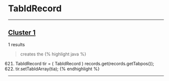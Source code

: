 # TabIdRecord

***

## [Cluster 1](./1)
1 results
> creates the 
{% highlight java %}
621. TabIdRecord tir = ( TabIdRecord ) records.get(records.getTabpos());
627. tir.setTabIdArray(tia);
{% endhighlight %}

***

